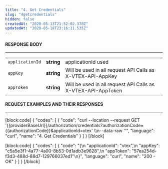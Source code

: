 ```yaml
---
title: "4. Get Credentials"
slug: "4getcredentials"
hidden: false
createdAt: "2020-05-13T21:52:02.370Z"
updatedAt: "2020-05-18T23:16:11.535Z"
---
```

#### RESPONSE BODY
---

<table>
  <tr>
      <td><code>applicationId</code></td>
      <td><b>string<b></td>
      <td>applicationId used</td>
  </tr>
  <tr>
      <td><code>appKey</code></td>
      <td><b>string</b></td>
      <td>Will be used in all request API Calls as X-VTEX-API-AppKey</td>
   </tr>
    <tr>
      <td><code>appToken</code></td>
      <td><b>string<b></td>
      <td>Will be used in all request API Calls as X-VTEX-API-AppToken</td>
  </tr>
</table>



#### REQUEST EXAMPLES AND THEIR RESPONSES
---
[block:code]
{
  "codes": [
    {
      "code": "curl --location --request GET '{{providerBaseUrl}}/authorization/credentials?authorizationCode={{authorizationCode}}&applicationId=vtex' \\\n--data-raw ''",
      "language": "curl",
      "name": "4. Get Credentials"
    }
  ]
}
[/block]

[block:code]
{
  "codes": [
    {
      "code": "{\n  \"applicationId\": \"vtex\",\n  \"appKey\": \"c5a5e3f1-4a77-4a00-8b53-0d1adb3e9628\",\n  \"appToken\": \"57ea254d-f3d3-488d-88d7-129766037ed1\"\n}",
      "language": "curl",
      "name": "200 - OK"
    }
  ]
}
[/block]